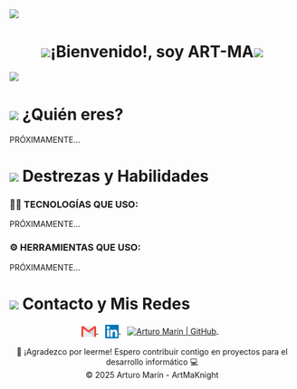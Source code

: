 <!--Bienvenido a mi github-->
<img src="https://i.imgur.com/aoteBpT.png">
<h1 align="center"><img src="https://media.giphy.com/media/hvRJCLFzcasrR4ia7z/giphy.gif" width="40"><b>¡Bienvenido!, soy ART-MA</b><img src="https://i.imgur.com/bzCKPgx.png" width="25"></h1>
<img src="https://i.imgur.com/LFBndd2.png">

# <img src="https://i.imgur.com/H1CADeO.png" width="40"> **¿Quién eres?**
PRÓXIMAMENTE...
# <picture><img src="./Icons/eng.png" width="40"></picture> **Destrezas y Habilidades**

  ### 👨‍💻 TECNOLOGÍAS QUE USO:
  <div>
  
PRÓXIMAMENTE... 
  
  ### ⚙ HERRAMIENTAS QUE USO:
  PRÓXIMAMENTE...
   
# <img src="https://cdn.pixabay.com/animation/2023/06/13/15/13/15-13-36-234_512.gif" width="30"> **Contacto y Mis Redes**

<p align="center">
  <a href="mailto:contact.artmarin401@gmail.com">
  <img align="center" alt="Arturo Marín | Gmail" width="26px" src="https://github.com/SatYu26/SatYu26/blob/master/Assets/Gmail.svg"/>
</a> &nbsp;&nbsp;
<a href="https://www.linkedin.com/in/arturo-mar%C3%ADn-2779692a0/" target="_blank">
    <img align="center" alt="Arturo Marín | LinkedIn" width="24px" src="https://github.com/SatYu26/SatYu26/blob/master/Assets/Linkedin.svg" />
  </a> &nbsp;&nbsp;
<a href="https://github.com/ArkMaKnight" target="_blank">
    <img align="center" alt="Arturo Marín | GitHub" width="26px" src="https://upload.wikimedia.org/wikipedia/commons/thumb/a/ae/Github-desktop-logo-symbol.svg/1024px-Github-desktop-logo-symbol.svg.png" />
  </a> &nbsp;&nbsp;
<p> 
  
<div align="center">
  🧡 ¡Agradezco por leerme! Espero contribuir contigo en proyectos para el desarrollo informático 💻 <br/>
  &copy; 2025 Arturo Marín - ArtMaKnight

